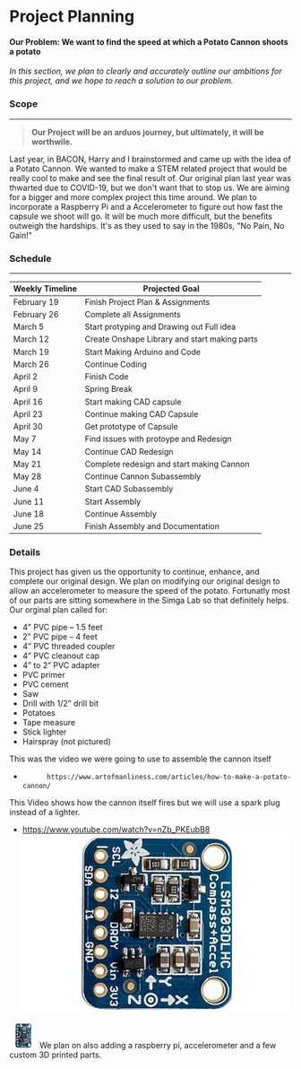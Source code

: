 # Project Planning #

#### Our Problem: We want to find the speed at which a Potato Cannon shoots a potato ####

*In this section, we plan to clearly and accurately outline our ambitions for this project, and we hope to reach a solution to our problem.*

### Scope ### 

- - - - - - - - - - - - - - - - - - - - - - - - - - - - - - - - - - - - - - - - - - - - - - - - - - - - - - - - - - - - - - - - - - - - - - - - - - - - - - - - - - - - - 

 > **Our Project will be an arduos journey, but ultimately, it will be worthwile.**

Last year, in BACON, Harry and I brainstormed and came up with the idea of a Potato Cannon. We wanted to make a STEM related project that would be really cool to make and see the final result of. Our original plan last year was thwarted due to COVID-19, but we don't want that to stop us. We are aiming for a bigger and more complex project this time around. We plan to incorporate a Raspberry Pi and a Accelerometer to figure out how fast the capsule we shoot will go. It will be much more difficult, but the benefits outweigh the hardships. It's as they used to say in the 1980s, "No Pain, No Gain!"

### Schedule ###

- - - - - - - - - - - - - - - - - - - - - - - - - - - - - - - - - - - - - - - - - - - - - - - - - - - - - - - - - - - - - - - - - - - - - - - - - - - - - - - - - - - - - 


Weekly Timeline | Projected Goal
------------- | -------------
February 19  | Finish Project Plan & Assignments
February 26  | Complete all Assignments
March 5  | Start protyping and Drawing out Full idea
March 12  | Create Onshape Library and start making parts
March 19  | Start Making Arduino and Code
March 26  | Continue Coding
April 2  | Finish Code
April 9  | Spring Break
April 16  | Start making CAD capsule
April 23  | Continue making CAD Capsule
April 30  | Get prototype of Capsule
May 7  | Find issues with protoype and Redesign
May 14  | Continue CAD Redesign
May 21  | Complete redesign and start making Cannon
May 28  | Continue Cannon Subassembly
June 4  | Start CAD Subassembly
June 11  | Start Assembly
June 18  | Continue Assembly
June 25  | Finish Assembly and Documentation


### Details ###
This project has given us the opportunity to continue, enhance, and complete our original design. We plan on modifying our original design to allow an accelerometer to measure the speed of the potato. Fortunatly most of our parts are sitting somewhere in the Simga Lab so that definitely helps.
Our orginal plan called for:
- 4” PVC pipe – 1.5 feet
- 2” PVC pipe – 4 feet
- 4” PVC threaded coupler
- 4” PVC cleanout cap
- 4” to 2” PVC adapter
- PVC primer
- PVC cement
- Saw
- Drill with 1/2” drill bit
- Potatoes
- Tape measure 
- Stick lighter
- Hairspray (not pictured)

This was the video we were going to use to assemble the cannon itself
-			https://www.artofmanliness.com/articles/how-to-make-a-potato-cannon/
This Video shows how the cannon itself fires but we will use a spark plug instead of a lighter.
-   https://www.youtube.com/watch?v=nZb_PKEubB8
![GitHub intro1](LSM303-Module.jpg)
 <img src="LSM303-Module.jpg" width="50" height="45">
We plan on also adding a raspberry pi, accelerometer and a few custom 3D printed parts.
